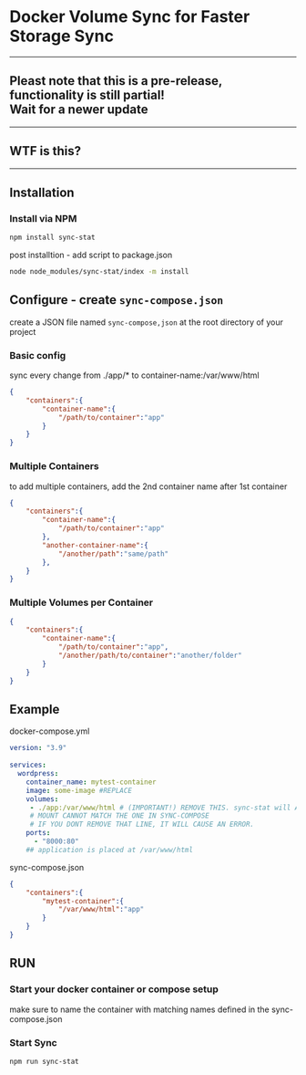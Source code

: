 # Docker Volume Sync for Faster Storage Sync
---
## Pleast note that this is a pre-release, functionality is still partial! <br> Wait for a newer update

---
## WTF is this?

---

## Installation

### Install via NPM
```sh
npm install sync-stat
```

post installtion - add script to package.json

```sh
node node_modules/sync-stat/index -m install
```

## Configure - create `sync-compose.json`

create a JSON file named `sync-compose,json` at the root directory of your project


### Basic config

sync every change from ./app/* to container-name:/var/www/html 

```json
{
    "containers":{
        "container-name":{
            "/path/to/container":"app"
        }
    }
}
```


### Multiple Containers

to add multiple containers, add the 2nd container name after 1st container

```json
{
    "containers":{
        "container-name":{
            "/path/to/container":"app"
        },
        "another-container-name":{
            "/another/path":"same/path"
        },
    }
}
```

### Multiple Volumes per Container

```json
{
    "containers":{
        "container-name":{
            "/path/to/container":"app",
            "/another/path/to/container":"another/folder"
        }
    }
}
```

## Example

docker-compose.yml
```yml
version: "3.9"
    
services:
  wordpress:
    container_name: mytest-container
    image: some-image #REPLACE
    volumes:
     - ./app:/var/www/html # (IMPORTANT!) REMOVE THIS. sync-stat will Automaticall do this
     # MOUNT CANNOT MATCH THE ONE IN SYNC-COMPOSE
     # IF YOU DONT REMOVE THAT LINE, IT WILL CAUSE AN ERROR. 
    ports:
      - "8000:80"
    ## application is placed at /var/www/html
```
sync-compose.json

```json
{
    "containers":{
        "mytest-container":{
            "/var/www/html":"app"
        }
    }
}
```


## RUN

### Start your docker container or compose setup

make sure to name the container with matching names defined in the sync-compose.json

### Start Sync

```sh
npm run sync-stat
```